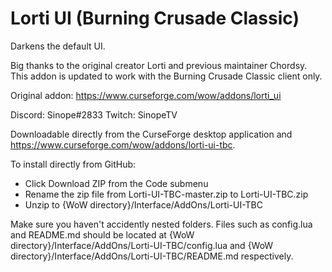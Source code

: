 # Lorti UI (Burning Crusade Classic)

Darkens the default UI.

Big thanks to the original creator Lorti and previous maintainer Chordsy. This addon is updated to work with the Burning Crusade Classic client only.

Original addon: https://www.curseforge.com/wow/addons/lorti_ui

Discord: Sinope#2833
Twitch: SinopeTV

Downloadable directly from the CurseForge desktop application and https://www.curseforge.com/wow/addons/lorti-ui-tbc.

To install directly from GitHub:
- Click Download ZIP from the Code submenu
- Rename the zip file from Lorti-UI-TBC-master.zip to Lorti-UI-TBC.zip
- Unzip to {WoW directory}/Interface/AddOns/Lorti-UI-TBC

Make sure you haven't accidently nested folders. Files such as config.lua and README.md should be located at {WoW directory}/Interface/AddOns/Lorti-UI-TBC/config.lua and {WoW directory}/Interface/AddOns/Lorti-UI-TBC/README.md respectively.
